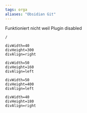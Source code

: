 ```yaml
---
tags: orga
aliases: "Obsidian Git"
---
```

Funktioniert nicht weil Plugin disabled

```ActivityHistory
/
```

```commits-daily
divWidth=40
divHeight=300
divAlign=right
```
```commits-recents
divWidth=50
divHeight=160
divAlign=left
```

```commits-type
divWidth=50
divHeight=400
divAlign=left
```
```commits-weekly
divWidth=40
divHeight=180
divAlign=right
```